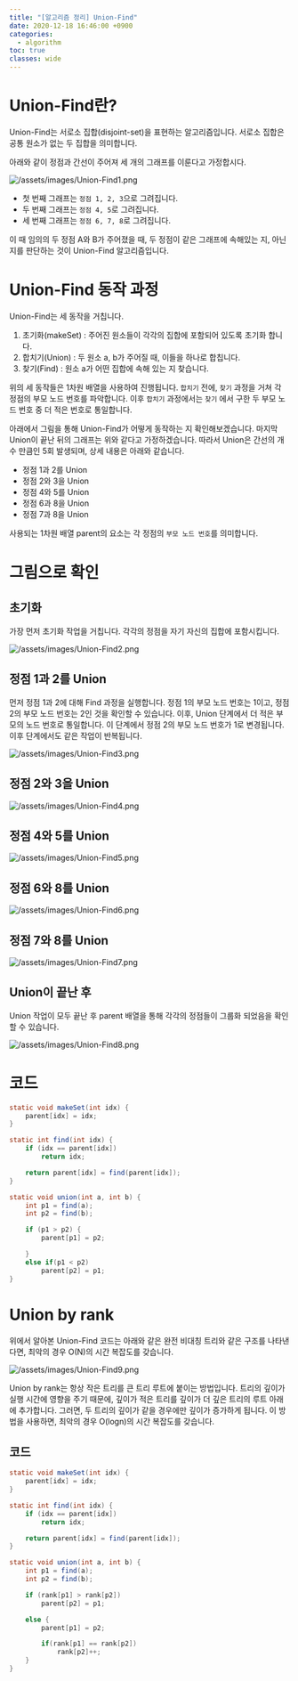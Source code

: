 ```yaml
---
title: "[알고리즘 정리] Union-Find"
date: 2020-12-18 16:46:00 +0900
categories:
  - algorithm
toc: true
classes: wide
---
```


# Union-Find란?

Union-Find는 서로소 집합(disjoint-set)을 표현하는 알고리즘입니다. 서로소 집합은 공통 원소가 없는 두 집합을 의미합니다.

아래와 같이 정점과 간선이 주어져 세 개의 그래프를 이룬다고 가정합시다.

![/assets/images/Union-Find1.png](/assets/images/Union-Find1.png)

- 첫 번째 그래프는 `정점 1, 2, 3`으로 그려집니다.
- 두 번째 그래프는 `정점 4, 5`로 그려집니다.
- 세 번째 그래프는 `정점 6, 7, 8`로 그려집니다.

이 때 임의의 두 정점 A와 B가 주어졌을 때, 두 정점이 같은 그래프에 속해있는 지, 아닌지를 판단하는 것이 Union-Find 알고리즘입니다.

# Union-Find 동작 과정

Union-Find는 세 동작을 거칩니다.

1. 초기화(makeSet) : 주어진 원소들이 각각의 집합에 포함되어 있도록 초기화 합니다.
2. 합치기(Union) : 두 원소 a, b가 주어질 때, 이들을 하나로 합칩니다.
3. 찾기(Find) : 원소 a가 어떤 집합에 속해 있는 지 찾습니다.

위의 세 동작들은 1차원 배열을 사용하여 진행됩니다. `합치기` 전에, `찾기` 과정을 거쳐 각 정점의 부모 노드 번호를 파악합니다. 이후 `합치기` 과정에서는 `찾기` 에서 구한 두 부모 노드 번호 중 더 적은 번호로 통일합니다.

아래에서 그림을 통해 Union-Find가 어떻게 동작하는 지 확인해보겠습니다. 마지막 Union이 끝난 뒤의 그래프는 위와 같다고 가정하겠습니다. 따라서 Union은 간선의 개수 만큼인 5회 발생되며, 상세 내용은 아래와 같습니다.

- 정점 1과 2를 Union
- 정점 2와 3을 Union
- 정점 4와 5를 Union
- 정점 6과 8을 Union
- 정점 7과 8을 Union

사용되는 1차원 배열 parent의 요소는 각 정점의 `부모 노드 번호`를 의미합니다.

# 그림으로 확인

## 초기화

가장 먼저 초기화 작업을 거칩니다. 각각의 정점을 자기 자신의 집합에 포함시킵니다.

![/assets/images/Union-Find2.png](/assets/images/Union-Find2.png)

## 정점 1과 2를 Union

먼저 정점 1과 2에 대해 Find 과정을 실행합니다. 정점 1의 부모 노드 번호는 1이고, 정점 2의 부모 노드 번호는 2인 것을 확인할 수 있습니다. 이후, Union 단계에서 더 적은 부모의 노드 번호로 통일합니다. 이 단계에서 정점 2의 부모 노드 번호가 1로 변경됩니다. 이후 단계에서도 같은 작업이 반복됩니다.

![/assets/images/Union-Find3.png](/assets/images/Union-Find3.png)

## 정점 2와 3을 Union

![/assets/images/Union-Find4.png](/assets/images/Union-Find4.png)

## 정점 4와 5를 Union

![/assets/images/Union-Find5.png](/assets/images/Union-Find5.png)

## 정점 6와 8를 Union

![/assets/images/Union-Find6.png](/assets/images/Union-Find6.png)

## 정점 7와 8를 Union

![/assets/images/Union-Find7.png](/assets/images/Union-Find7.png)

## Union이 끝난 후

Union 작업이 모두 끝난 후 parent 배열을 통해 각각의 정점들이 그룹화 되었음을 확인할 수 있습니다.

![/assets/images/Union-Find8.png](/assets/images/Union-Find8.png)

# 코드

```java
static void makeSet(int idx) {
	parent[idx] = idx;
}

static int find(int idx) {
	if (idx == parent[idx])
		return idx;

	return parent[idx] = find(parent[idx]);
}

static void union(int a, int b) {
	int p1 = find(a);
	int p2 = find(b);

	if (p1 > p2) {
		parent[p1] = p2;

	}
	else if(p1 < p2)
		parent[p2] = p1;
}
```

# Union by rank

위에서 알아본 Union-Find 코드는 아래와 같은 완전 비대칭 트리와 같은 구조를 나타낸다면, 최악의 경우 O(N)의 시간 복잡도를 갖습니다.

![/assets/images/Union-Find9.png](/assets/images/Union-Find9.png)

Union by rank는 항상 작은 트리를 큰 트리 루트에 붙이는 방법입니다. 트리의 깊이가 실행 시간에 영향을 주기 때문에, 깊이가 적은 트리를 깊이가 더 깊은 트리의 루트 아래에 추가합니다. 그러면, 두 트리의 깊이가 같을 경우에만 깊이가 증가하게 됩니다. 이 방법을 사용하면, 최악의 경우 O(logn)의 시간 복잡도를 갖습니다.

## 코드

```java
static void makeSet(int idx) {
	parent[idx] = idx;
}

static int find(int idx) {
	if (idx == parent[idx])
		return idx;

	return parent[idx] = find(parent[idx]);
}

static void union(int a, int b) {
	int p1 = find(a);
	int p2 = find(b);

	if (rank[p1] > rank[p2])
		parent[p2] = p1;

	else {
		parent[p1] = p2;

		if(rank[p1] == rank[p2])
			rank[p2]++;
	}
}
```
